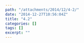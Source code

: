 ```yaml
---
path: "/attachments/2014/12/4-2/"
date: "2014-12-27T10:56:04Z"
title: "4.2"
categories: []
tags: []
excerpt: ""
---
```


